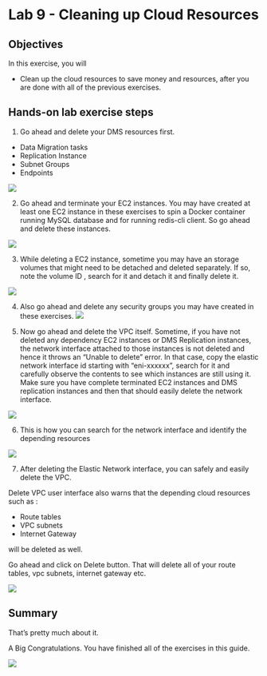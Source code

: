 # Lab 9 - Cleaning up Cloud Resources

## Objectives
In this exercise, you will
* Clean up the cloud resources to save money and resources, after you are done with all of the previous exercises.

## Hands-on lab exercise steps

1. Go ahead and delete your DMS resources first.
* Data Migration tasks
* Replication Instance
* Subnet Groups
* Endpoints

![](images/lab9-a.png)

2. Go ahead and terminate your EC2 instances.
You may have created at least one EC2 instance in these exercises to spin a Docker container running MySQL database and for running redis-cli client.
So go ahead and delete these instances.

![](images/lab9-b.png)

3. While deleting a EC2 instance, sometime you may have an storage volumes that might need to be detached and deleted separately. If so, note the volume ID , search for it and detach it and finally delete it.

![](images/lab9-c.png)

4. Also go ahead and delete any security groups you may have created in these exercises.
![](images/lab9-d.png)

5. Now go ahead and delete the VPC itself. Sometime, if you have not deleted any dependency EC2 instances or DMS Replication instances, the network interface attached to those instances is not deleted and hence it throws an “Unable to delete” error. In that case, copy the elastic network interface id starting with “eni-xxxxxx”, search for it and carefully observe the contents to see which instances are still using it.  Make sure you have complete terminated EC2 instances and DMS replication instances and then that should easily delete the network interface.

![](images/lab9-e.png)

6. This is how you can search for the network interface and identify the depending resources

![](images/lab9-f.png)

7. After deleting the Elastic Network interface, you can safely and easily delete the VPC.

Delete VPC user interface also warns that the depending cloud resources such as :
* Route tables
* VPC subnets
* Internet Gateway

will be deleted as well.

Go ahead and click on Delete button. That will delete all of your route tables, vpc subnets, internet gateway etc.

![](images/lab9-g.png)


## Summary
That’s pretty much about it.

A Big Congratulations. You have finished all of the exercises in this guide.

![](images/lab-end.png)
